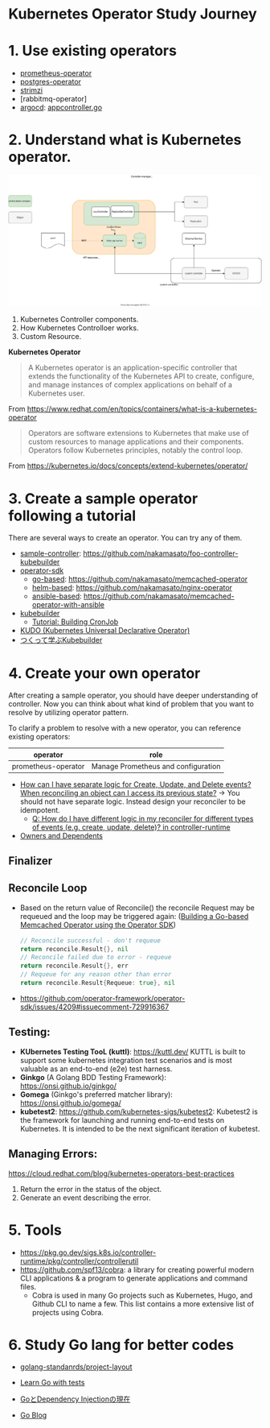 # Kubernetes Operator Study Journey
# 1. Use existing operators
- [prometheus-operator](../prometheus-operator)
- [postgres-operator](../postgres-operator)
- [strimzi](../strimzi)
- [rabbitmq-operator]
- [argocd](../argocd): [appcontroller.go](https://github.com/argoproj/argo-cd/blob/9025318adf367ae8f13b1a99e5c19344402b7bb9/controller/appcontroller.go)
# 2. Understand what is Kubernetes operator.

![](diagram.drawio.svg)

1. Kubernetes Controller components.
1. How Kubernetes Controlloer works.
1. Custom Resource.

**Kubernetes Operator**

> A Kubernetes operator is an application-specific controller that extends the functionality of the Kubernetes API to create, configure, and manage instances of complex applications on behalf of a Kubernetes user.

From https://www.redhat.com/en/topics/containers/what-is-a-kubernetes-operator

> Operators are software extensions to Kubernetes that make use of custom resources to manage applications and their components. Operators follow Kubernetes principles, notably the control loop.

From https://kubernetes.io/docs/concepts/extend-kubernetes/operator/
# 3. Create a sample operator following a tutorial

There are several ways to create an operator. You can try any of them.

- [sample-controller](https://github.com/kubernetes/sample-controller): https://github.com/nakamasato/foo-controller-kubebuilder
- [operator-sdk](https://sdk.operatorframework.io/)
    - [go-based](https://sdk.operatorframework.io/docs/building-operators/golang/quickstart/): https://github.com/nakamasato/memcached-operator
    - [helm-based](https://sdk.operatorframework.io/docs/building-operators/helm/quickstart/): https://github.com/nakamasato/nginx-operator
    - [ansible-based](https://sdk.operatorframework.io/docs/building-operators/ansible/quickstart/): https://github.com/nakamasato/memcached-operator-with-ansible
- [kubebuilder](https://book.kubebuilder.io/)
    - [Tutorial: Building CronJob](https://book.kubebuilder.io/cronjob-tutorial/cronjob-tutorial.html)
- [KUDO (Kubernetes Universal Declarative Operator)](https://kudo.dev/)
- [つくって学ぶKubebuilder](https://zoetrope.github.io/kubebuilder-training/)
# 4. Create your own operator

After creating a sample operator, you should have deeper understanding of controller. Now you can think about what kind of problem that you want to resolve by utilizing operator pattern.

To clarify a problem to resolve with a new operator, you can reference existing operators:

|operator|role|
|---|---|
|prometheus-operator|Manage Prometheus and configuration|



- [How can I have separate logic for Create, Update, and Delete events? When reconciling an object can I access its previous state?](https://sdk.operatorframework.io/docs/faqs/#how-can-i-have-separate-logic-for-create-update-and-delete-events-when-reconciling-an-object-can-i-access-its-previous-state) -> You should not have separate logic. Instead design your reconciler to be idempotent.
    - [Q: How do I have different logic in my reconciler for different types of events (e.g. create, update, delete)? in controller-runtime](https://github.com/kubernetes-sigs/controller-runtime/blob/master/FAQ.md#q-how-do-i-have-different-logic-in-my-reconciler-for-different-types-of-events-eg-create-update-delete)
- [Owners and Dependents](https://kubernetes.io/docs/concepts/overview/working-with-objects/owners-dependents/)

## Finalizer
## Reconcile Loop
- Based on the return value of Reconcile() the reconcile Request may be requeued and the loop may be triggered again: ([Building a Go-based Memcached Operator using the Operator SDK](https://docs.openshift.com/container-platform/4.1/applications/operator_sdk/osdk-getting-started.html#building-memcached-operator-using-osdk_osdk-getting-started))
    ```go
    // Reconcile successful - don't requeue
    return reconcile.Result{}, nil
    // Reconcile failed due to error - requeue
    return reconcile.Result{}, err
    // Requeue for any reason other than error
    return reconcile.Result{Requeue: true}, nil
    ```
- https://github.com/operator-framework/operator-sdk/issues/4209#issuecomment-729916367
## Testing:
- **KUbernetes Testing TooL (kuttl)**: https://kuttl.dev/ KUTTL is built to support some kubernetes integration test scenarios and is most valuable as an end-to-end (e2e) test harness.
- **Ginkgo** (A Golang BDD Testing Framework): https://onsi.github.io/ginkgo/
- **Gomega** (Ginkgo's preferred matcher library): https://onsi.github.io/gomega/
- **kubetest2**: https://github.com/kubernetes-sigs/kubetest2: Kubetest2 is the framework for launching and running end-to-end tests on Kubernetes. It is intended to be the next significant iteration of kubetest.
## Managing Errors:

https://cloud.redhat.com/blog/kubernetes-operators-best-practices
1. Return the error in the status of the object.
1. Generate an event describing the error.
# 5. Tools
- https://pkg.go.dev/sigs.k8s.io/controller-runtime/pkg/controller/controllerutil
- https://github.com/spf13/cobra: a library for creating powerful modern CLI applications & a program to generate applications and command files.
    - Cobra is used in many Go projects such as Kubernetes, Hugo, and Github CLI to name a few. This list contains a more extensive list of projects using Cobra.

# 6. Study Go lang for better codes

- [golang-standanrds/project-layout](https://github.com/golang-standards/project-layout)
- [Learn Go with tests](https://quii.gitbook.io/learn-go-with-tests/)

- [GoとDependency Injectionの現在](https://note.com/timakin/n/nc95d66a75b3d)
- [Go Blog](https://go.dev/blog)
